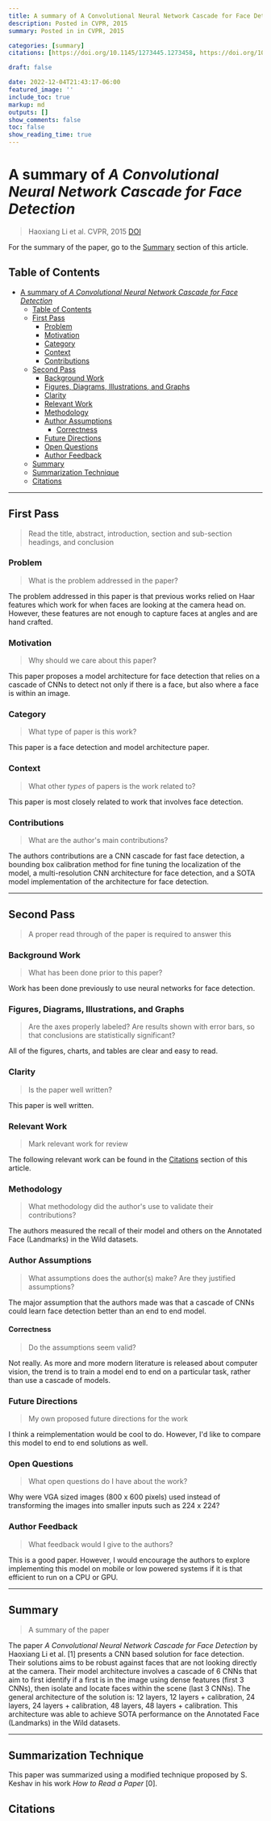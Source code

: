 ```yaml
---
title: A summary of A Convolutional Neural Network Cascade for Face Detection by Haoxiang Li et al.
description: Posted in CVPR, 2015
summary: Posted in in CVPR, 2015

categories: [summary]
citations: [https://doi.org/10.1145/1273445.1273458, https://doi.org/10.1109/CVPR.2015.7299170]

draft: false

date: 2022-12-04T21:43:17-06:00
featured_image: ''
include_toc: true
markup: md
outputs: []
show_comments: false
toc: false
show_reading_time: true
---
```


# A summary of *A Convolutional Neural Network Cascade for Face Detection*

> Haoxiang Li et al. CVPR, 2015 [DOI](https://doi.org/10.1109/CVPR.2015.7299170)

For the summary of the paper, go to the [Summary](#summary) section of this
article.

## Table of Contents

- [A summary of *A Convolutional Neural Network Cascade for Face Detection*](#a-summary-of-a-convolutional-neural-network-cascade-for-face-detection)
  - [Table of Contents](#table-of-contents)
  - [First Pass](#first-pass)
    - [Problem](#problem)
    - [Motivation](#motivation)
    - [Category](#category)
    - [Context](#context)
    - [Contributions](#contributions)
  - [Second Pass](#second-pass)
    - [Background Work](#background-work)
    - [Figures, Diagrams, Illustrations, and Graphs](#figures-diagrams-illustrations-and-graphs)
    - [Clarity](#clarity)
    - [Relevant Work](#relevant-work)
    - [Methodology](#methodology)
    - [Author Assumptions](#author-assumptions)
      - [Correctness](#correctness)
    - [Future Directions](#future-directions)
    - [Open Questions](#open-questions)
    - [Author Feedback](#author-feedback)
  - [Summary](#summary)
  - [Summarization Technique](#summarization-technique)
  - [Citations](#citations)

______________________________________________________________________

## First Pass

> Read the title, abstract, introduction, section and sub-section headings, and
> conclusion

### Problem

> What is the problem addressed in the paper?

The problem addressed in this paper is that previous works relied on Haar
features which work for when faces are looking at the camera head on. However,
these features are not enough to capture faces at angles and are hand crafted.

### Motivation

> Why should we care about this paper?

This paper proposes a model architecture for face detection that relies on a
cascade of CNNs to detect not only if there is a face, but also where a face is
within an image.

### Category

> What type of paper is this work?

This paper is a face detection and model architecture paper.

### Context

> What other *types* of papers is the work related to?

This paper is most closely related to work that involves face detection.

### Contributions

> What are the author's main contributions?

The authors contributions are a CNN cascade for fast face detection, a bounding
box calibration method for fine tuning the localization of the model, a
multi-resolution CNN architecture for face detection, and a SOTA model
implementation of the architecture for face detection.

______________________________________________________________________

## Second Pass

> A proper read through of the paper is required to answer this

### Background Work

> What has been done prior to this paper?

Work has been done previously to use neural networks for face detection.

### Figures, Diagrams, Illustrations, and Graphs

> Are the axes properly labeled? Are results shown with error bars, so that
> conclusions are statistically significant?

All of the figures, charts, and tables are clear and easy to read.

### Clarity

> Is the paper well written?

This paper is well written.

### Relevant Work

> Mark relevant work for review

The following relevant work can be found in the [Citations](#citations) section
of this article.

### Methodology

> What methodology did the author's use to validate their contributions?

The authors measured the recall of their model and others on the Annotated Face
(Landmarks) in the Wild datasets.

### Author Assumptions

> What assumptions does the author(s) make? Are they justified assumptions?

The major assumption that the authors made was that a cascade of CNNs could
learn face detection better than an end to end model.

#### Correctness

> Do the assumptions seem valid?

Not really. As more and more modern literature is released about computer
vision, the trend is to train a model end to end on a particular task, rather
than use a cascade of models.

### Future Directions

> My own proposed future directions for the work

I think a reimplementation would be cool to do. However, I'd like to compare
this model to end to end solutions as well.

### Open Questions

> What open questions do I have about the work?

Why were VGA sized images (800 x 600 pixels) used instead of transforming the
images into smaller inputs such as 224 x 224?

### Author Feedback

> What feedback would I give to the authors?

This is a good paper. However, I would encourage the authors to explore
implementing this model on mobile or low powered systems if it is that efficient
to run on a CPU or GPU.

______________________________________________________________________

## Summary

> A summary of the paper

The paper *A Convolutional Neural Network Cascade for Face Detection* by
Haoxiang Li et al. [1] presents a CNN based solution for face detection. Their
solutions aims to be robust against faces that are not looking directly at the
camera. Their model architecture involves a cascade of 6 CNNs that aim to first
identify if a first is in the image using dense features (first 3 CNNs), then
isolate and locate faces within the scene (last 3 CNNs). The general
architecture of the solution is: 12 layers, 12 layers + calibration, 24 layers,
24 layers + calibration, 48 layers, 48 layers + calibration. This architecture
was able to achieve SOTA performance on the Annotated Face (Landmarks) in the
Wild datasets.

______________________________________________________________________

## Summarization Technique

This paper was summarized using a modified technique proposed by S. Keshav in
his work *How to Read a Paper* [0].

## Citations
